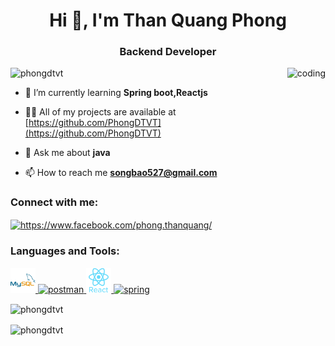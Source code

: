 <h1 align="center">Hi 👋, I'm Than Quang Phong</h1>
<h3 align="center">Backend Developer</h3>

<img align="right" src="https://storage.googleapis.com/pai-images/ec1f5feae7ac49c79dfa5caeb44ae720.jpeg" alt="coding" with="200" height="500"> 

<p align="left"> <img src="https://komarev.com/ghpvc/?username=phongdtvt&label=Profile%20views&color=0e75b6&style=flat" alt="phongdtvt" /> </p>

- 🌱 I’m currently learning **Spring boot,Reactjs**

- 👨‍💻 All of my projects are available at [https://github.com/PhongDTVT](https://github.com/PhongDTVT)

- 💬 Ask me about **java**

- 📫 How to reach me **songbao527@gmail.com**

<h3 align="left">Connect with me:</h3>
<p align="left">
<a href="https://fb.com/https://www.facebook.com/phong.thanquang/" target="blank"><img align="center" src="https://raw.githubusercontent.com/rahuldkjain/github-profile-readme-generator/master/src/images/icons/Social/facebook.svg" alt="https://www.facebook.com/phong.thanquang/" height="30" width="40" /></a>
</p>

<h3 align="left">Languages and Tools:</h3>
<p align="left"> <a href="https://www.w3schools.com/css/" target="_blank" rel="noreferrer">  </a> <a href="https://kafka.apache.org/" target="_blank" rel="noreferrer"> </a> <a href="https://www.mysql.com/" target="_blank" rel="noreferrer"> <img src="https://raw.githubusercontent.com/devicons/devicon/master/icons/mysql/mysql-original-wordmark.svg" alt="mysql" width="40" height="40"/> </a> <a href="https://postman.com" target="_blank" rel="noreferrer"> <img src="https://www.vectorlogo.zone/logos/getpostman/getpostman-icon.svg" alt="postman" width="40" height="40"/> </a> <a href="https://reactjs.org/" target="_blank" rel="noreferrer"> <img src="https://raw.githubusercontent.com/devicons/devicon/master/icons/react/react-original-wordmark.svg" alt="react" width="40" height="40"/> </a> <a href="https://spring.io/" target="_blank" rel="noreferrer"> <img src="https://www.vectorlogo.zone/logos/springio/springio-icon.svg" alt="spring" width="40" height="40"/> </a> </p>

<p><img align="center" src="https://github-readme-stats.vercel.app/api/top-langs?username=phongdtvt&show_icons=true&locale=en&layout=compact" alt="phongdtvt" /></p>

<p><img align="center" src="https://github-readme-streak-stats.herokuapp.com/?user=phongdtvt&" alt="phongdtvt" /></p>


